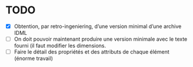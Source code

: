 # TODO

- [x] Obtention, par retro-ingeniering, d’une version minimal d’une archive IDML
- [ ] On doit pouvoir maintenant produire une version minimale avec le texte fourni (il faut modifier les dimensions.
- [ ] Faire le détail des propriétés et des attributs de chaque élément (énorme travail)
